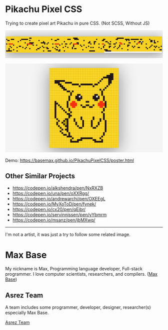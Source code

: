 # Pikachu Pixel CSS

Trying to create pixel art Pikachu in pure CSS. (Not SCSS, Without JS)

![Pikachu Pixel CSS](header.jpg)

![Pikachu Pixel CSS](demo.jpg)

Demo: https://basemax.github.io/PikachuPixelCSS/poster.html

## Other Similar Projects

- https://codepen.io/alkshendra/pen/NxRXZB
- https://codepen.io/una/pen/oXXRgg/
- https://codepen.io/andrewarchi/pen/OXEEgL
- https://codepen.io/MyXoToD/pen/fvnek/
- https://codepen.io/cx20/pen/qEibr/
- https://codepen.io/servinnissen/pen/yYbmrm
- https://codepen.io/msanz/pen/jbMXwq/

---------

I'm not a artist, it was just a try to follow some related image.

# Max Base

My nickname is Max, Programming language developer, Full-stack programmer. I love computer scientists, researchers, and compilers. ([Max Base](https://maxbase.org/))

## Asrez Team

A team includes some programmer, developer, designer, researcher(s) especially Max Base.

[Asrez Team](https://www.asrez.com/)

